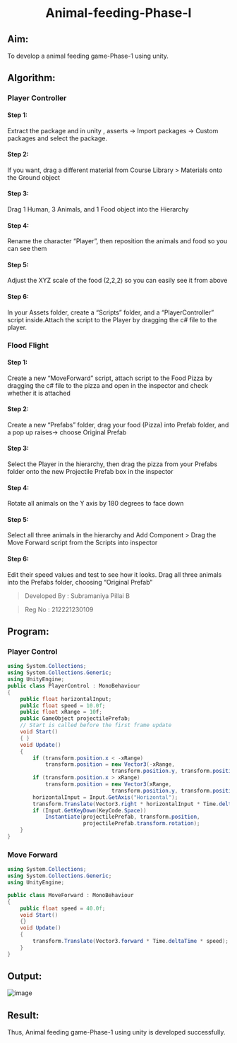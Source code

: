 # <p align="center">Animal-feeding-Phase-I</p>
## Aim: 
To develop a animal feeding game-Phase-1 using unity.
## Algorithm:
### Player Controller
#### Step 1: 
Extract the package and in unity , asserts -> Import packages -> Custom packages and select the package. 
#### Step 2: 
If you want, drag a different material from Course Library > Materials onto the Ground object
#### Step 3: 
Drag 1 Human, 3 Animals, and 1 Food object into the Hierarchy
#### Step 4: 
Rename the character “Player”, then reposition the animals and food so you can see them
#### Step 5: 
Adjust the XYZ scale of the food (2,2,2) so you can easily see it from above
#### Step 6: 
In your Assets folder, create a “Scripts” folder, and a “PlayerController” script inside.Attach the script to the Player by dragging the c# file to the player.

### Flood Flight
#### Step 1: 
Create a new “MoveForward” script, attach script to the Food Pizza by dragging the c# file to the pizza and open in the inspector and check whether it is attached
#### Step 2: 
Create a new “Prefabs” folder, drag your food (Pizza) into Prefab folder, and a pop up raises-> choose Original Prefab
#### Step 3: 
Select the Player in the hierarchy, then drag the pizza from your Prefabs folder onto the new Projectile Prefab box in the inspector
#### Step 4: 
Rotate all animals on the Y axis by 180 degrees to face down
#### Step 5: 
Select all three animals in the hierarchy and Add Component > Drag the Move Forward script from the Scripts into inspector
#### Step 6: 
Edit their speed values and test to see how it looks. Drag all three animals into the Prefabs folder, choosing “Original Prefab”
> Developed By : Subramaniya Pillai B

> Reg No : 212221230109
## Program:
### Player Control
```c#
using System.Collections;
using System.Collections.Generic;
using UnityEngine;
public class PlayerControl : MonoBehaviour
{
    public float horizontalInput;
    public float speed = 10.0f;
    public float xRange = 10f;
    public GameObject projectilePrefab;
    // Start is called before the first frame update
    void Start()
    { }
    void Update()
    {
        if (transform.position.x < -xRange)
            transform.position = new Vector3(-xRange,
                                 transform.position.y, transform.position.z);
        if (transform.position.x > xRange)
            transform.position = new Vector3(xRange,
                                 transform.position.y, transform.position.z);
        horizontalInput = Input.GetAxis("Horizontal");
        transform.Translate(Vector3.right * horizontalInput * Time.deltaTime * speed);
        if (Input.GetKeyDown(KeyCode.Space))
            Instantiate(projectilePrefab, transform.position,
                        projectilePrefab.transform.rotation);
    }
}
```
### Move Forward
```c#
using System.Collections;
using System.Collections.Generic;
using UnityEngine;

public class MoveForward : MonoBehaviour
{
    public float speed = 40.0f;
    void Start()
    {}
    void Update()
    {
        transform.Translate(Vector3.forward * Time.deltaTime * speed);
    }
}
```

## Output:
![image](https://github.com/Subramaniya-pillai/Animal-feeding-Phase-I/assets/94166127/178fed1d-aceb-478e-9bf3-ea80d2100eaa)


## Result:
Thus, Animal feeding game-Phase-1 using unity is developed successfully.
